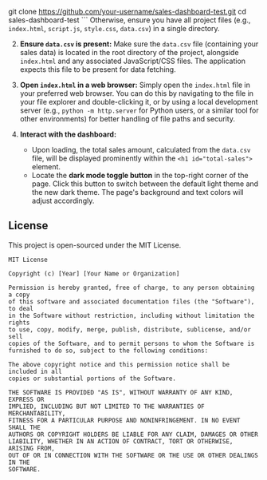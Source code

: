 git clone https://github.com/your-username/sales-dashboard-test.git
    cd sales-dashboard-test
    ```
    Otherwise, ensure you have all project files (e.g., `index.html`, `script.js`, `style.css`, `data.csv`) in a single directory.

2.  **Ensure `data.csv` is present:**
    Make sure the `data.csv` file (containing your sales data) is located in the root directory of the project, alongside `index.html` and any associated JavaScript/CSS files. The application expects this file to be present for data fetching.

3.  **Open `index.html` in a web browser:**
    Simply open the `index.html` file in your preferred web browser. You can do this by navigating to the file in your file explorer and double-clicking it, or by using a local development server (e.g., `python -m http.server` for Python users, or a similar tool for other environments) for better handling of file paths and security.

4.  **Interact with the dashboard:**
    *   Upon loading, the total sales amount, calculated from the `data.csv` file, will be displayed prominently within the `<h1 id="total-sales">` element.
    *   Locate the **dark mode toggle button** in the top-right corner of the page. Click this button to switch between the default light theme and the new dark theme. The page's background and text colors will adjust accordingly.

## License

This project is open-sourced under the MIT License.

```
MIT License

Copyright (c) [Year] [Your Name or Organization]

Permission is hereby granted, free of charge, to any person obtaining a copy
of this software and associated documentation files (the "Software"), to deal
in the Software without restriction, including without limitation the rights
to use, copy, modify, merge, publish, distribute, sublicense, and/or sell
copies of the Software, and to permit persons to whom the Software is
furnished to do so, subject to the following conditions:

The above copyright notice and this permission notice shall be included in all
copies or substantial portions of the Software.

THE SOFTWARE IS PROVIDED "AS IS", WITHOUT WARRANTY OF ANY KIND, EXPRESS OR
IMPLIED, INCLUDING BUT NOT LIMITED TO THE WARRANTIES OF MERCHANTABILITY,
FITNESS FOR A PARTICULAR PURPOSE AND NONINFRINGEMENT. IN NO EVENT SHALL THE
AUTHORS OR COPYRIGHT HOLDERS BE LIABLE FOR ANY CLAIM, DAMAGES OR OTHER
LIABILITY, WHETHER IN AN ACTION OF CONTRACT, TORT OR OTHERWISE, ARISING FROM,
OUT OF OR IN CONNECTION WITH THE SOFTWARE OR THE USE OR OTHER DEALINGS IN THE
SOFTWARE.